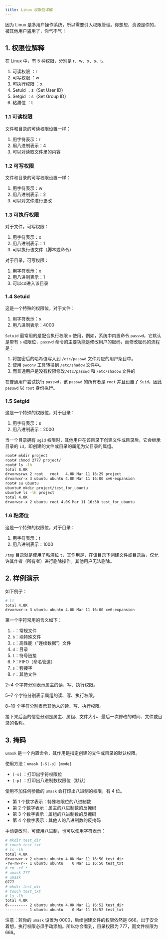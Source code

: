 ```yaml
---
title: Linux 权限位详解
---
```


因为 Linux 是多用户操作系统，所以需要引入权限管理。你想想，资源是你的，被其他用户盗用了，你气不气！

## 1. 权限位解释

在 Linux 中，有 5 种权限，分别是 r、w、x、s、t。

1. 可读权限 ：r
2. 可写权限 ：w
3. 可执行权限 ：x
4. Setuid ：s（Set User ID）
5. Setgid ：s（Set Group ID）
6. 粘滞位 ：t

### 1.1 可读权限

文件和目录的可读权限设置一样：

1. 用字符表示：r
2. 用八进制表示：4
3. 可以对读取文件里的内容

### 1.2 可写权限

文件和目录的可写权限设置一样：

1. 用字符表示：w
2. 用八进制表示：2
3. 可以对文件进行更改

### 1.3 可执行权限

对于文件，可写权限：

1. 用字符表示：x
2. 用八进制表示：1
3. 可以执行该文件（脚本或命令）

对于目录，可写权限：

1. 用字符表示：x
2. 用八进制表示：1
3. 可以cd进入该目录

### 1.4 Setuid

这是一个特殊的权限位，对于文件：

1. 用字符表示：s
2. 用八进制表示：4000

`Setuid` 最常用的是配合执行权限 `x` 使用，例如，系统中内置命令 `passwd`，它默认是带有 `s` 权限位，`passwd` 命令的主要功能是修改用户的密码，而修改密码的流程是：

1. 将加密后的哈希值写入到 `/etc/passwd` 文件对应的用户条目中。
2. 使用 `pwconv` 工具转换到 `/etc/shadow` 文件中。
3. 而普通用户是没有权限修改`/etc/passwd` 和 `/etc/shadow` 文件的

在普通用户尝试执行 `passwd`，该 `passwd` 的所有者是 `root` 并且设置了 `Suid`，因此 `passwd` 以 `root` 身份执行。

### 1.5 Setgid

这是一个特殊的权限位，对于目录：

1. 用字符表示：s
2. 用八进制表示：2000

当一个目录拥有 `sgid` 权限时，其他用户在该目录下创建文件或目录后，它会继承目录的 `id`，即创建的文件或目录的属组为父目录的属组。

```bash
root# mkdir project
root# chmod 2777 project/
root# ls -lh
total 8.0K
drwxrwsrwx 2 root   root   4.0K Mar 11 16:29 project
drwxrwxr-x 3 ubuntu ubuntu 4.0K Mar 11 16:00 xv6-expansion
root# su ubuntu
ubuntu# mkdir project/test_for_ubuntu
ubuntu# ls -lh project 
total 4.0K
drwxrwsr-x 2 ubuntu root 4.0K Mar 11 16:30 test_for_ubuntu
```

### 1.6 粘滞位

这是一个特殊的权限位，对于目录：

1. 用字符表示：t
2. 用八进制表示：1000

`/tmp` 目录就是使用了粘滞位 `t`，其作用是，在该目录下创建文件或目录后，仅允许其作者（所有者）进行删除操作。其他用户无法删除。

## 2. 样例演示

如下例子：

```bash
# ll 
total 4.0K
drwxrwxr-x 3 ubuntu ubuntu 4.0K Mar 11 16:00 xv6-expansion
```

第一个字符常用的含义如下：

1. `-`：常规文件
2. `b`：块特殊文件
3. `c`：高性能（“连续数据”）文件
4. `d`：目录
5. `l`：符号链接
6. `P`：FIFO（命名管道）
7. `s`：套接字
8. `?`：其他文件

2~4 个字符分别表示属主的读、写、执行权限。

5~7 个字符分别表示属组的读、写、执行权限。

8~10 个字符分别表示其他人的读、写、执行权限。

接下来后面的信息分别是属主、属组、文件大小、最后一次修改的时间、文件或目录的名称。

## 3. 掩码

`umask` 是一个内置命令，其作用是指定创建的文件或目录的默认权限。

使用方法：`umask [-S|-p] [mode]`

- `[-s]` ：打印出字符权限位
- `[-p]` ：打印出八进制数权限位（默认）

使用不加任何参数的 `umask` 会打印出八进制的权限，有 4 位。

- 第 1 个数字表示：特殊权限位的八进制数
- 第 2 个数字表示：属主的八进制数的反掩码
- 第 3 个数字表示：属组的八进制数的反掩码
- 第 4 个数字表示：其他人的八进制数的反掩码

手动更改时，可使用八进制，也可以使用字符表示：

```bash
# mkdir test_dir
# touch test_txt
# ls -lh        
total 4.0K
drwxrwxr-x 2 ubuntu ubuntu 4.0K Mar 11 16:50 test_dir
-rw-rw-r-- 1 ubuntu ubuntu    0 Mar 11 16:50 test_txt
# rm -rf *      
# umask 777
# umask    
0777
# mkdir test_dir
# touch test_txt
# ls -lh
total 4.0K
d--------- 2 ubuntu ubuntu 4.0K Mar 11 16:52 test_dir
---------- 1 ubuntu ubuntu    0 Mar 11 16:52 test_txt
```

注意：若你的 `umask` 设置为 0000，后续创建文件的权限依然是 666。出于安全着想，执行权限必须手动添加。所以你会看到，目录权限为 777，而文件权限为 666。